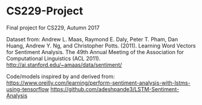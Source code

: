 # CS229-Project
Final project for CS229, Autumn 2017

Dataset from:
Andrew L. Maas, Raymond E. Daly, Peter T. Pham, Dan Huang, Andrew Y. Ng, and Christopher Potts. (2011). Learning Word Vectors for Sentiment Analysis. The 49th Annual Meeting of the Association for Computational Linguistics (ACL 2011).
http://ai.stanford.edu/~amaas/data/sentiment/

Code/models inspired by and derived from:
https://www.oreilly.com/learning/perform-sentiment-analysis-with-lstms-using-tensorflow
https://github.com/adeshpande3/LSTM-Sentiment-Analysis
